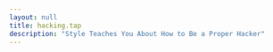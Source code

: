 ```yaml
---
layout: null
title: hacking.tap
description: "Style Teaches You About How to Be a Proper Hacker"
---
```

